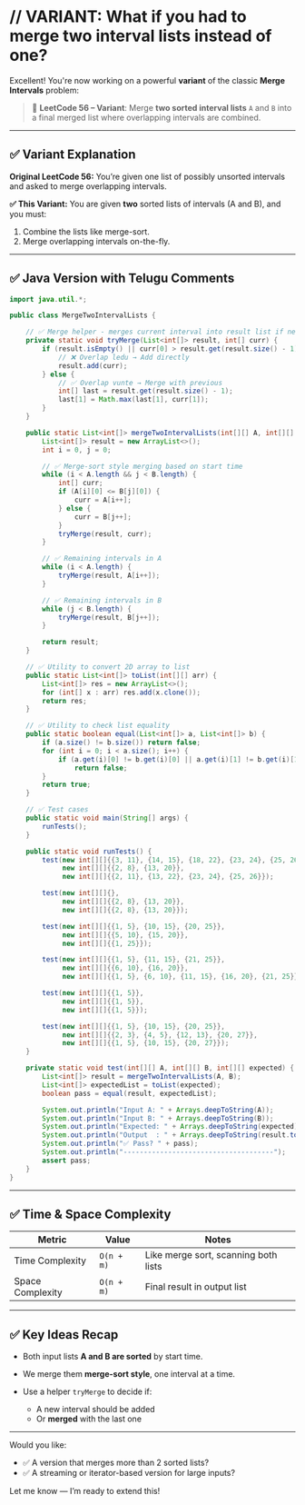 # // VARIANT: What if you had to merge two interval lists instead of one?

Excellent! You're now working on a powerful **variant** of the classic **Merge Intervals** problem:

> 🔁 **LeetCode 56 – Variant**:
> Merge **two sorted interval lists** `A` and `B` into a final merged list where overlapping intervals are combined.

---

## ✅ Variant Explanation

**Original LeetCode 56:** You’re given one list of possibly unsorted intervals and asked to merge overlapping intervals.

**✅ This Variant:**
You are given **two** sorted lists of intervals (A and B), and you must:

1. Combine the lists like merge-sort.
2. Merge overlapping intervals on-the-fly.

---

## ✅ Java Version with Telugu Comments

```java
import java.util.*;

public class MergeTwoIntervalLists {

    // ✅ Merge helper - merges current interval into result list if needed
    private static void tryMerge(List<int[]> result, int[] curr) {
        if (result.isEmpty() || curr[0] > result.get(result.size() - 1)[1]) {
            // ❌ Overlap ledu → Add directly
            result.add(curr);
        } else {
            // ✅ Overlap vunte → Merge with previous
            int[] last = result.get(result.size() - 1);
            last[1] = Math.max(last[1], curr[1]);
        }
    }

    public static List<int[]> mergeTwoIntervalLists(int[][] A, int[][] B) {
        List<int[]> result = new ArrayList<>();
        int i = 0, j = 0;

        // ✅ Merge-sort style merging based on start time
        while (i < A.length && j < B.length) {
            int[] curr;
            if (A[i][0] <= B[j][0]) {
                curr = A[i++];
            } else {
                curr = B[j++];
            }
            tryMerge(result, curr);
        }

        // ✅ Remaining intervals in A
        while (i < A.length) {
            tryMerge(result, A[i++]);
        }

        // ✅ Remaining intervals in B
        while (j < B.length) {
            tryMerge(result, B[j++]);
        }

        return result;
    }

    // ✅ Utility to convert 2D array to list
    public static List<int[]> toList(int[][] arr) {
        List<int[]> res = new ArrayList<>();
        for (int[] x : arr) res.add(x.clone());
        return res;
    }

    // ✅ Utility to check list equality
    public static boolean equal(List<int[]> a, List<int[]> b) {
        if (a.size() != b.size()) return false;
        for (int i = 0; i < a.size(); i++) {
            if (a.get(i)[0] != b.get(i)[0] || a.get(i)[1] != b.get(i)[1])
                return false;
        }
        return true;
    }

    // ✅ Test cases
    public static void main(String[] args) {
        runTests();
    }

    public static void runTests() {
        test(new int[][]{{3, 11}, {14, 15}, {18, 22}, {23, 24}, {25, 26}},
             new int[][]{{2, 8}, {13, 20}},
             new int[][]{{2, 11}, {13, 22}, {23, 24}, {25, 26}});

        test(new int[][]{},
             new int[][]{{2, 8}, {13, 20}},
             new int[][]{{2, 8}, {13, 20}});

        test(new int[][]{{1, 5}, {10, 15}, {20, 25}},
             new int[][]{{5, 10}, {15, 20}},
             new int[][]{{1, 25}});

        test(new int[][]{{1, 5}, {11, 15}, {21, 25}},
             new int[][]{{6, 10}, {16, 20}},
             new int[][]{{1, 5}, {6, 10}, {11, 15}, {16, 20}, {21, 25}});

        test(new int[][]{{1, 5}},
             new int[][]{{1, 5}},
             new int[][]{{1, 5}});

        test(new int[][]{{1, 5}, {10, 15}, {20, 25}},
             new int[][]{{2, 3}, {4, 5}, {12, 13}, {20, 27}},
             new int[][]{{1, 5}, {10, 15}, {20, 27}});
    }

    private static void test(int[][] A, int[][] B, int[][] expected) {
        List<int[]> result = mergeTwoIntervalLists(A, B);
        List<int[]> expectedList = toList(expected);
        boolean pass = equal(result, expectedList);

        System.out.println("Input A: " + Arrays.deepToString(A));
        System.out.println("Input B: " + Arrays.deepToString(B));
        System.out.println("Expected: " + Arrays.deepToString(expected));
        System.out.println("Output  : " + Arrays.deepToString(result.toArray(new int[0][])));
        System.out.println("✅ Pass? " + pass);
        System.out.println("-------------------------------------");
        assert pass;
    }
}
```

---

## ✅ Time & Space Complexity

| Metric           | Value      | Notes                                |
| ---------------- | ---------- | ------------------------------------ |
| Time Complexity  | `O(n + m)` | Like merge sort, scanning both lists |
| Space Complexity | `O(n + m)` | Final result in output list          |

---

## ✅ Key Ideas Recap

* Both input lists **A and B are sorted** by start time.
* We merge them **merge-sort style**, one interval at a time.
* Use a helper `tryMerge` to decide if:

  * A new interval should be added
  * Or **merged** with the last one

---

Would you like:

* ✅ A version that merges more than 2 sorted lists?
* ✅ A streaming or iterator-based version for large inputs?

Let me know — I’m ready to extend this!
